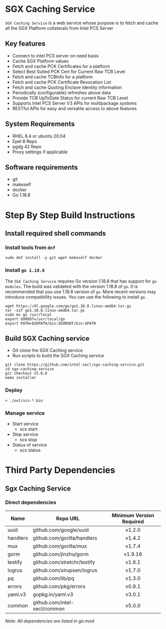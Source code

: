 # SGX Caching Service

`SGX Caching Service` is a web service whose purpose is to fetch and cache all the SGX Platform collaterals from Intel PCS Server

## Key features
- Connect to intel PCS server on need basis
- Cache SGX Platform values 
- Fetch and cache PCK Certificates for a platform
- Select Best Suited PCK Cert for Current Raw TCB Level
- Fetch and cache TCBInfo for a platform
- Fetch and cache PCK Certificate Revocation List
- Fetch and cache Quoting Enclave Identity information
- Periodically (configurable) refreshes above data
- Provide TCB UpToDate Status for current Raw TCB Level
- Supports Intel PCS Server V3 APIs for multipackage systems
- RESTful APIs for easy and versatile access to above features

## System Requirements
- RHEL 8.4 or ubuntu 20.04
- Epel 8 Repo
- pgdg 42 Repo
- Proxy settings if applicable

## Software requirements
- git
- makeself
- docker
- Go 1.18.8

# Step By Step Build Instructions

## Install required shell commands

### Install tools from `dnf`
```shell
sudo dnf install -y git wget makeself docker
```

### Install `go 1.18.8`
The `SGX Caching Service` requires Go version 1.18.8 that has support for `go modules`. The build was validated with the version 1.18.8 of `go`. It is recommended that you use 1.18.8 version of `go`. More recent versions may introduce compatibility issues. You can use the following to install `go`.
```shell
wget https://dl.google.com/go/go1.18.8.linux-amd64.tar.gz
tar -xzf go1.18.8.linux-amd64.tar.gz
sudo mv go /usr/local
export GOROOT=/usr/local/go
export PATH=$GOPATH/bin:$GOROOT/bin:$PATH
```

## Build SGX Caching service

- Git clone the SGX Caching service
- Run scripts to build the SGX Caching service

```shell
git clone https://github.com/intel-secl/sgx-caching-service.git
cd sgx-caching-service
git checkout v5.0.0
make installer
```

### Deploy
```console
> ./out/scs-*.bin
```

### Manage service
* Start service
    * scs start
* Stop service
    * scs stop
* Status of service
    * scs status

# Third Party Dependencies

## Sgx Caching Service

### Direct dependencies

| Name        | Repo URL                    | Minimum Version Required           |
| ----------- | --------------------------- | :--------------------------------: |
| uuid        | github.com/google/uuid      | v1.2.0                            |
| handlers    | github.com/gorilla/handlers | v1.4.2                             |
| mux         | github.com/gorilla/mux      | v1.7.4                             |
| gorm        | github.com/jinzhu/gorm      | v1.9.16                            |
| testify     | github.com/stretchr/testify | v1.6.1                             |
| logrus      | github.com/sirupsen/logrus  | v1.7.0                             |
| pq          | github.com/lib/pq           | v1.3.0                             |
| errors      | github.com/pkg/errors       | v0.9.1                             |
| yaml.v3     | gopkg.in/yaml.v3            | v3.0.1                             |
| common      | github.com/intel-secl/common| v5.0.0                             |

*Note: All dependencies are listed in go.mod*
